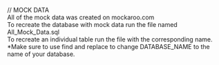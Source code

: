 

// MOCK DATA  
All of the mock data was created on mockaroo.com  
To recreate the database with mock data run the file named All_Mock_Data.sql  
To recreate an individual table run the file with the corresponding name.  
*Make sure to use find and replace to change DATABASE_NAME to the name of your database.  

